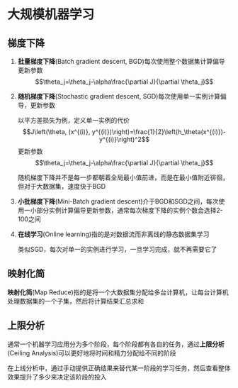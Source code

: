 # 大规模机器学习

## 梯度下降

1. **批量梯度下降**(Batch gradient descent, BGD)每次使用整个数据集计算偏导更新参数$$\theta_j=\theta_j-\alpha\frac{\partial J}{\partial \theta_j}$$

2. **随机梯度下降**(Stochastic gradient descent, SGD)每次使用单一实例计算偏导，更新参数

    以平方差损失为例，定义单一实例的代价$$J\left(\theta, (x^{(i)}, y^{(i)})\right)=\frac{1}{2}\left(h_\theta(x^{(i)})-y^{(i)}\right)^2$$更新参数$$\theta_j=\theta_j-\alpha\frac{\partial J}{\partial \theta_j}$$

    随机梯度下降并不是每一步都朝着全局最小值前进，而是在最小值附近徘徊，但对于大数据集，速度快于BGD

3. **小批梯度下降**(Mini-Batch gradient descent)介于BGD和SGD之间，每次使用一小部分实例计算偏导更新参数，通常每次梯度下降的实例个数会选择2-100之间

4. **在线学习**(Online learning)指的是对数据流而非离线的静态数据集学习

    类似SGD，每次对单一的实例进行学习，一旦学习完成，就不再需要它了

## 映射化简

**映射化简**(Map Reduce)指的是将一个大数据集分配给多台计算机，让每台计算机处理数据集的一个子集，然后将计算结果汇总求和

## 上限分析

通常一个机器学习应用分为多个阶段，每个阶段都有各自的任务，通过**上限分析**(Ceiling Analysis)可以更好地将时间和精力分配给不同的阶段

在上线分析中，通过手动提供正确结果来替代某一阶段的学习任务，然后查看整体效果提升了多少来决定该阶段的投入